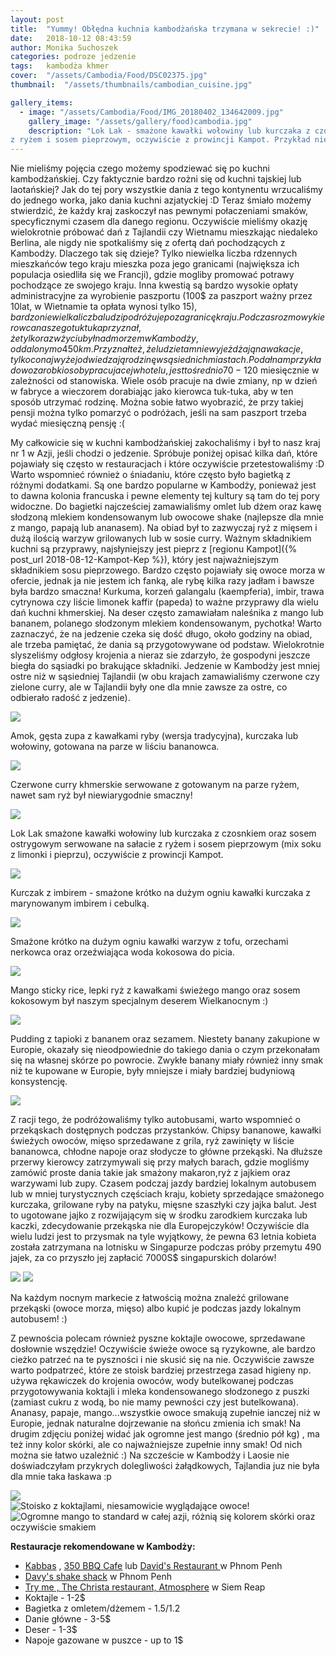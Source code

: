 ```yaml
---
layout: post
title:  "Yummy! Obłędna kuchnia kambodżańska trzymana w sekrecie! :)"
date:   2018-10-12 08:43:59
author: Monika Suchoszek
categories: podroze jedzenie
tags:	kambodża khmer
cover:  "/assets/Cambodia/Food/DSC02375.jpg"
thumbnail:  "/assets/thumbnails/cambodian_cuisine.jpg"

gallery_items:
  - image: "/assets/Cambodia/Food/IMG_20180402_134642009.jpg"
    gallery_image: "/assets/gallery/food)cambodia.jpg"
    description: "Lok Lak - smażone kawałki wołowiny lub kurczaka z czosnkiem oraz sosem ostrygowym serwowane na sałacie 
z ryżem i sosem pieprzowym, oczywiście z prowincji Kampot. Przykład niesamowitej kuchni kambodżańskiej!"
---
```


Nie mieliśmy pojęcia czego możemy spodziewać się po kuchni kambodżańskiej. Czy faktycznie bardzo rożni się od kuchni tajskiej
lub laotańskiej? Jak do tej pory wszystkie dania z tego kontynentu wrzucaliśmy do jednego worka, jako dania kuchni azjatyckiej :D 
Teraz śmiało możemy stwierdzić, że każdy kraj zaskoczył nas pewnymi połaczeniami smaków, specyficznymi czasem dla danego regionu.
Oczywiście mieliśmy okazję wielokrotnie próbować dań z Tajlandii czy Wietnamu mieszkając niedaleko Berlina, ale nigdy nie 
spotkaliśmy się z ofertą dań pochodzących z Kambodży. Dlaczego tak się dzieje? Tylko niewielka liczba rdzennych
mieszkańców tego kraju mieszka poza jego granicami (największa ich populacja osiedliła się we Francji), gdzie mogliby 
promować potrawy pochodzące ze swojego kraju. Inna kwestią są bardzo wysokie opłaty administracyjne za wyrobienie paszportu
(100$ za paszport ważny przez 10lat, w Wietnamie ta opłata wynosi tylko 15$), bardzo niewielka liczba ludzi podróżuje poza
granicę kraju. Podczas rozmowy kierowca naszego tuktuka przyznał, że tylko raz w życiu był nad morzem w Kambodży, oddalonym o 450km.
Przyznał też, że ludzie tam nie wyjeżdżają na wakacje, tylko co najwyżej odwiedzają rodzinę w sąsiednich miastach. Podał nam 
przykładowo zarobki osoby pracujacej w hotelu, jest to średnio 70-120$ miesięcznie w zależności od stanowiska. Wiele osób pracuje
na dwie zmiany, np w dzień w fabryce a wieczorem dorabiając jako kierowca tuk-tuka, aby w ten sposób utrzymać rodzinę. Można 
sobie łatwo wyobrazić, że przy takiej pensji można tylko pomarzyć o podróżach, jeśli na sam paszport trzeba wydać miesięczną pensję :(

My całkowicie się w kuchni kambodżańskiej zakochaliśmy i był to nasz kraj nr 1 w Azji, jeśli chodzi o jedzenie. Spróbuje poniżej opisać
kilka dań, które pojawiały się często w restauracjach i które oczywiście przetestowaliśmy :D Warto wspomnieć również o śniadaniu, które
często było bagietką z różnymi dodatkami. Są one bardzo popularne w Kambodży, ponieważ jest to dawna kolonia francuska i pewne elementy
tej kultury są tam do tej pory widoczne. Do bagietki najcześciej zamawialiśmy omlet lub dżem oraz kawę słodzoną mlekiem kondensowanym
lub owocowe shake (najlepsze dla mnie z mango, papają lub ananasem). Na obiad był to zazwyczaj ryż z mięsem i dużą ilością warzyw
grilowanych lub w sosie curry. Ważnym składnikiem kuchni są przyprawy, najsłyniejszy jest pieprz z 
[regionu Kampot]({% post_url  2018-08-12-Kampot-Kep %}), który jest najważniejszym składnikiem sosu pieprzowego. Bardzo
często pojawiały się owoce morza w ofercie, jednak ja nie jestem ich fanką, ale rybę kilka razy jadłam i bawsze była bardzo smaczna!
Kurkuma, korzeń galangalu (kaempferia), imbir, trawa cytrynowa czy liście limonek kaffir (papeda) to ważne przyprawy dla wielu dań
kuchni khmerskiej. Na deser często zamawiałam naleśnika z mango lub bananem, polanego słodzonym mlekiem kondensowanym, pychotka!
Warto zaznaczyć, że na jedzenie czeka się dość długo, około godziny na obiad, ale trzeba pamiętać, że dania są przygotowywane od 
podstaw. Wielokrotnie slyszeliśmy odgłosy krojenia a nieraz sie zdarzyło, że gospodyni jeszcze biegła do sąsiadki po brakujące składniki.
Jedzenie w Kambodży jest mniej ostre niż w sąsiedniej Tajlandii (w obu krajach zamawialiśmy czerwone czy zielone curry, ale w Tajlandii
były one dla mnie zawsze za ostre, co odbierało radość z jedzenie).

<img src="/assets/Cambodia/Food/IMG_20180403_192051672.jpg" />
<p class="caption">Amok, gęsta zupa z kawałkami ryby (wersja tradycyjna), kurczaka lub wołowiny, gotowana na parze w liściu bananowca.</p>
<img src="/assets/Cambodia/Food/IMG_20180403_192044491.jpg" />
<p class="caption">Czerwone curry khmerskie serwowane z gotowanym na parze ryżem, nawet sam ryż był niewiarygodnie smaczny! </p>
<img src="/assets/Cambodia/Food/IMG_20180402_134642009.jpg" />
<p class="caption">Lok Lak smażone kawałki wołowiny lub kurczaka z czosnkiem oraz sosem ostrygowym serwowane na sałacie 
z ryżem i sosem pieprzowym (mix soku z limonki i pieprzu), oczywiście z prowincji Kampot.</p>
<img src="/assets/Cambodia/Food/IMG_20180404_195225279.jpg" />
<p class="caption">Kurczak z imbirem - smażone krótko na dużym ogniu kawałki kurczaka z marynowanym imbirem i cebulką.</p>
<img src="/assets/Cambodia/Food/IMG_20180329_115109104.jpg" />
<p class="caption">Smażone krótko na dużym ogniu kawałki warzyw z tofu, orzechami nerkowca oraz orzeźwiająca woda kokosowa do picia.</p>
<img src="/assets/Cambodia/Food/IMG_20180401_175248605.jpg" />
<p class="caption">Mango sticky rice, lepki ryż z kawałkami świeżego mango oraz sosem kokosowym był naszym specjalnym deserem Wielkanocnym :)</p>
<img src="/assets/Cambodia/Food/IMG_20180401_173055730.jpg" />
<p class="caption">Pudding z tapioki z bananem oraz sezamem. Niestety banany zakupione w Europie, okazały się nieodpowiednie do takiego dania o 
czym przekonałam się na własnej skórze po powrocie. Zwykłe banany miały również inny smak niż te kupowane w Europie, były mniejsze
i miały bardziej budyniową konsystencję.</p>
<img src="/assets/Cambodia/Food/IMG_20180406_160644123_01.jpg" />

Z racji tego, że podróżowaliśmy tylko autobusami, warto wspomnieć o przekąskach dostępnych podczas przystanków. 
Chipsy bananowe, kawałki świeżych owoców, mięso sprzedawane z grila, ryż zawinięty w liście bananowca, chłodne napoje oraz słodycze to główne 
przekąski. Na dłuższe przerwy kierowcy zatrzymywali się przy małych barach, gdzie mogliśmy zamówić proste dania takie jak smażony makaron,ryż
z jajkiem oraz warzywami lub zupy. Czasem podczaj jazdy bardziej lokalnym autobusem lub w mniej turystycznych częściach kraju, kobiety sprzedające 
smażonego kurczaka, grilowane ryby na patyku, mięsne szaszłyki czy jajka balut. Jest to ugotowane jajko z rozwijającym się w środku zarodkiem 
kurczaka lub kaczki, zdecydowanie przekąska nie dla Europejczyków! Oczywiście dla wielu ludzi jest to przysmak na tyle wyjątkowy, że pewna 63 letnia
kobieta została zatrzymana na lotnisku w Singapurze podczas próby przemytu 490 jajek, za co przyszło jej <a href="https://www.straitstimes.com/singapore/courts-crime/63-year-old-woman-fined-7000-for-attempting-to-smuggle-490-balut-duck-eggs"> 
</a> zapłacić 7000S$ singapurskich dolarów!

<img src="/assets/Cambodia/Food/IMG_20180411_120756088_HDR.jpg" />
<img src="/assets/Cambodia/Food/IMG_20180417_192700940.jpg">
<p class="caption">Na każdym nocnym markecie z łatwością można znależć grilowane przekąski (owoce morza, mięso) albo kupić je podczas jazdy lokalnym autobusem! :)</p>

Z pewnościa polecam również pyszne koktajle owocowe, sprzedawane dosłownie wszędzie! Oczywiście świeże owoce są ryzykowne, ale bardzo cieżko patrzeć na te pyszności
i nie skusić się na nie. Oczywiście zawsze warto podpatrzeć, które ze stoisk bardziej przestrzega zasad higieny np. używa rękawiczek do krojenia owoców, wody butelkowanej podczas
przygotowywania koktajli i mleka kondensowanego słodzonego z puszki (zamiast cukru z wodą, bo nie mamy pewności czy jest butelkowana). Ananasy, papaje, mango...wszystkie
owoce smakują zupełnie ianczej niż w Europie, jednak naturalne dojrzewanie na słońcu zmienia ich smak! Na drugim zdjęciu poniżej widać jak ogromne jest mango (średnio pół kg)
, ma też inny kolor skórki, ale co najważniejsze zupełnie inny smak! Od nich można sie łatwo uzależnić :) Na szczeście w Kambodży i Laosie nie doświadczyłam przykrych 
dolegliwości żałądkowych, Tajlandia juz nie była dla mnie taka łaskawa :p

<img src="/assets/Cambodia/Food/DSC02375.jpg">

<div class="row">
  <img src="/assets/Cambodia/Food/IMG_20180405_184320713.jpg" class="column-50" alt="Stoisko z koktajlami, niesamowicie wyglądające owoce!" />
  <img src="/assets/Cambodia/Food/IMG_20180427_065638522_01.jpg" class="column-50" alt="Ogromne mango to standard w całej azji, różnią się kolorem skórki oraz oczywiście smakiem" />
</div>


__Restauracje rekomendowane w Kambodży:__
  * <a href="https://www.tripadvisor.com/Restaurant_Review-g293940-d2372913-Reviews-Kabbas_Restaurant-Phnom_Penh.html">Kabbas</a> , <a href="https://www.tripadvisor.com/Restaurant_Review-g293940-d10226831-Reviews-350_BBQ_Cafe-Phnom_Penh.html">350 BBQ Cafe</a> lub <a href="https://www.tripadvisor.com/Restaurant_Review-g293940-d3454214-Reviews-David_s_Restaurant_Handmade_Noodles-Phnom_Penh.html">David's Restaurant </a>w Phnom Penh
  * <a href="https://www.tripadvisor.com/Restaurant_Review-g293940-d8568725-Reviews-Davy_s_Shake_Shack-Phnom_Penh.html">Davy's shake shack</a> w Phnom Penh
  * <a href="https://www.tripadvisor.com/Restaurant_Review-g297390-d10069292-Reviews-Try_Me-Siem_Reap_Siem_Reap_Province.html">Try me , </a><a href="https://www.tripadvisor.com/Restaurant_Review-g297390-d11880648-Reviews-The_Christa_Restaurant_Bar-Siem_Reap_Siem_Reap_Province.html">The Christa restaurant, </a><a href="https://www.tripadvisor.com/Restaurant_Review-g297390-d10128349-Reviews-Atmosphere_Siem_Reap-Siem_Reap_Siem_Reap_Province.html">Atmosphere</a> w Siem Reap
  * Koktajle - 1-2$
  * Bagietka z omletem/dżemem - 1.5$/1.2$
  * Danie główne - 3-5$
  * Deser - 1-3$
  * Napoje gazowane w puszce - up to 1$
